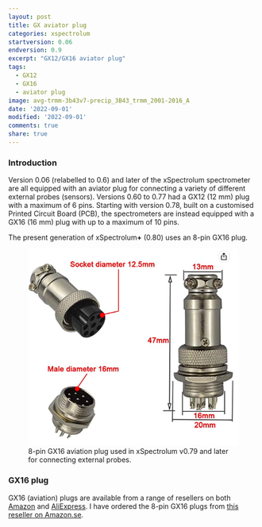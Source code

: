 ```yaml
---
layout: post
title: GX aviator plug
categories: xspectrolum
startversion: 0.06
endversion: 0.9
excerpt: "GX12/GX16 aviator plug"
tags:
  - GX12
  - GX16
  - aviator plug
image: avg-trmm-3b43v7-precip_3B43_trmm_2001-2016_A
date: '2022-09-01'
modified: '2022-09-01'
comments: true
share: true
---
```


### Introduction

Version 0.06 (relabelled to 0.6) and later of the xSpectrolum spectrometer are all equipped with an aviator plug for connecting a variety of different external probes (sensors). Versions 0.60 to 0.77 had a GX12 (12 mm) plug with a maximum of 6 pins. Starting with version 0.78, built on a customised Printed Circuit Board (PCB), the spectrometers are instead equipped with a GX16 (16 mm) plug with up to a maximum of 10 pins.

The present generation of xSpectrolum<b>+</b> (0.80) uses an 8-pin GX16 plug.


<figure>
<img src="../../images/gx16-8pin_drawing.png">
<figcaption> 8-pin GX16 aviation plug used in xSpectrolum v0.79 and later for connecting external probes.</figcaption>
</figure>

### GX16 plug

GX16 (aviation) plugs are available from a range of resellers on both [Amazon](https://www.amazon.se) and [AliExpress](https://www.aliexpress.com). I have ordered the 8-pin GX16 plugs from [this reseller on Amazon.se](https://www.amazon.se/dp/B07VNKZB65?psc=1&ref=ppx_yo2ov_dt_b_product_details).
